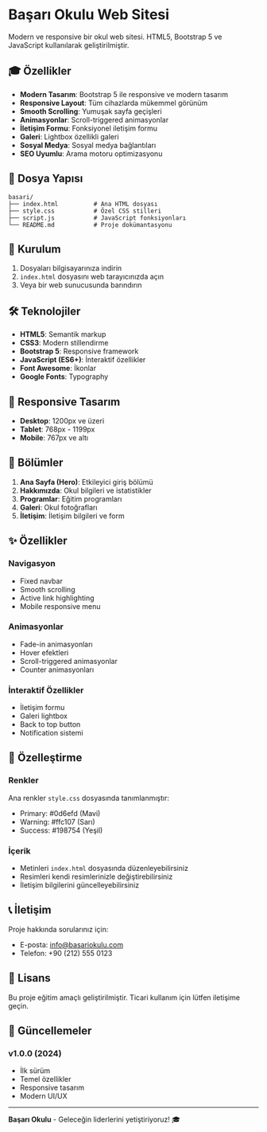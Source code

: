 # Başarı Okulu Web Sitesi

Modern ve responsive bir okul web sitesi. HTML5, Bootstrap 5 ve JavaScript kullanılarak geliştirilmiştir.

## 🎓 Özellikler

- **Modern Tasarım**: Bootstrap 5 ile responsive ve modern tasarım
- **Responsive Layout**: Tüm cihazlarda mükemmel görünüm
- **Smooth Scrolling**: Yumuşak sayfa geçişleri
- **Animasyonlar**: Scroll-triggered animasyonlar
- **İletişim Formu**: Fonksiyonel iletişim formu
- **Galeri**: Lightbox özellikli galeri
- **Sosyal Medya**: Sosyal medya bağlantıları
- **SEO Uyumlu**: Arama motoru optimizasyonu

## 📁 Dosya Yapısı

```
basari/
├── index.html          # Ana HTML dosyası
├── style.css           # Özel CSS stilleri
├── script.js           # JavaScript fonksiyonları
└── README.md           # Proje dokümantasyonu
```

## 🚀 Kurulum

1. Dosyaları bilgisayarınıza indirin
2. `index.html` dosyasını web tarayıcınızda açın
3. Veya bir web sunucusunda barındırın

## 🛠️ Teknolojiler

- **HTML5**: Semantik markup
- **CSS3**: Modern stillendirme
- **Bootstrap 5**: Responsive framework
- **JavaScript (ES6+)**: İnteraktif özellikler
- **Font Awesome**: İkonlar
- **Google Fonts**: Typography

## 📱 Responsive Tasarım

- **Desktop**: 1200px ve üzeri
- **Tablet**: 768px - 1199px
- **Mobile**: 767px ve altı

## 🎨 Bölümler

1. **Ana Sayfa (Hero)**: Etkileyici giriş bölümü
2. **Hakkımızda**: Okul bilgileri ve istatistikler
3. **Programlar**: Eğitim programları
4. **Galeri**: Okul fotoğrafları
5. **İletişim**: İletişim bilgileri ve form

## ✨ Özellikler

### Navigasyon
- Fixed navbar
- Smooth scrolling
- Active link highlighting
- Mobile responsive menu

### Animasyonlar
- Fade-in animasyonları
- Hover efektleri
- Scroll-triggered animasyonlar
- Counter animasyonları

### İnteraktif Özellikler
- İletişim formu
- Galeri lightbox
- Back to top button
- Notification sistemi

## 🎯 Özelleştirme

### Renkler
Ana renkler `style.css` dosyasında tanımlanmıştır:
- Primary: #0d6efd (Mavi)
- Warning: #ffc107 (Sarı)
- Success: #198754 (Yeşil)

### İçerik
- Metinleri `index.html` dosyasında düzenleyebilirsiniz
- Resimleri kendi resimlerinizle değiştirebilirsiniz
- İletişim bilgilerini güncelleyebilirsiniz

## 📞 İletişim

Proje hakkında sorularınız için:
- E-posta: info@basariokulu.com
- Telefon: +90 (212) 555 0123

## 📄 Lisans

Bu proje eğitim amaçlı geliştirilmiştir. Ticari kullanım için lütfen iletişime geçin.

## 🔄 Güncellemeler

### v1.0.0 (2024)
- İlk sürüm
- Temel özellikler
- Responsive tasarım
- Modern UI/UX

---

**Başarı Okulu** - Geleceğin liderlerini yetiştiriyoruz! 🎓 